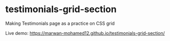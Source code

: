 # testimonials-grid-section

Making Testimonials page as a practice on CSS grid

Live demo: https://marwan-mohamed12.github.io/testimonials-grid-section/
